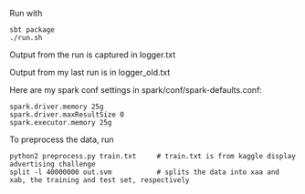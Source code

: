 
Run with

```
sbt package
./run.sh
```

Output from the run is captured in logger.txt

Output from my last run is in logger_old.txt

Here are my spark conf settings in spark/conf/spark-defaults.conf:
```
spark.driver.memory 25g
spark.driver.maxResultSize 0
spark.executor.memory 25g
```


To preprocess the data, run

```
python2 preprocess.py train.txt     # train.txt is from kaggle display advertising challenge
split -l 40000000 out.svm           # splits the data into xaa and xab, the training and test set, respectively 
